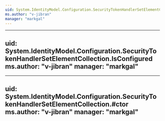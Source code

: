 ```yaml
---
uid: System.IdentityModel.Configuration.SecurityTokenHandlerSetElementCollection
ms.author: "v-jibran"
manager: "markgal"
---
```


---
uid: System.IdentityModel.Configuration.SecurityTokenHandlerSetElementCollection.IsConfigured
ms.author: "v-jibran"
manager: "markgal"
---

---
uid: System.IdentityModel.Configuration.SecurityTokenHandlerSetElementCollection.#ctor
ms.author: "v-jibran"
manager: "markgal"
---
